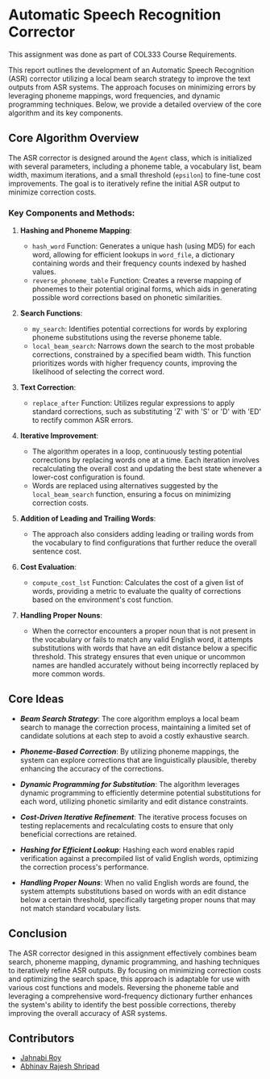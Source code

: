 # Automatic Speech Recognition Corrector

This assignment was done as part of COL333 Course Requirements.

This report outlines the development of an Automatic Speech Recognition (ASR) corrector utilizing a local beam search strategy to improve the text outputs from ASR systems. The approach focuses on minimizing errors by leveraging phoneme mappings, word frequencies, and dynamic programming techniques. Below, we provide a detailed overview of the core algorithm and its key components.

## Core Algorithm Overview

The ASR corrector is designed around the `Agent` class, which is initialized with several parameters, including a phoneme table, a vocabulary list, beam width, maximum iterations, and a small threshold (`epsilon`) to fine-tune cost improvements. The goal is to iteratively refine the initial ASR output to minimize correction costs.

### Key Components and Methods:

1. **Hashing and Phoneme Mapping**:

   - `hash_word` Function: Generates a unique hash (using MD5) for each word, allowing for efficient lookups in `word_file`, a dictionary containing words and their frequency counts indexed by hashed values.
   - `reverse_phoneme_table` Function: Creates a reverse mapping of phonemes to their potential original forms, which aids in generating possible word corrections based on phonetic similarities.

2. **Search Functions**:

   - `my_search`: Identifies potential corrections for words by exploring phoneme substitutions using the reverse phoneme table.
   - `local_beam_search`: Narrows down the search to the most probable corrections, constrained by a specified beam width. This function prioritizes words with higher frequency counts, improving the likelihood of selecting the correct word.

3. **Text Correction**:

   - `replace_after` Function: Utilizes regular expressions to apply standard corrections, such as substituting 'Z' with 'S' or 'D' with 'ED' to rectify common ASR errors.

4. **Iterative Improvement**:

   - The algorithm operates in a loop, continuously testing potential corrections by replacing words one at a time. Each iteration involves recalculating the overall cost and updating the best state whenever a lower-cost configuration is found.
   - Words are replaced using alternatives suggested by the `local_beam_search` function, ensuring a focus on minimizing correction costs.

5. **Addition of Leading and Trailing Words**:

   - The approach also considers adding leading or trailing words from the vocabulary to find configurations that further reduce the overall sentence cost.

6. **Cost Evaluation**:

   - `compute_cost_lst` Function: Calculates the cost of a given list of words, providing a metric to evaluate the quality of corrections based on the environment's cost function.

7. **Handling Proper Nouns**:

   - When the corrector encounters a proper noun that is not present in the vocabulary or fails to match any valid English word, it attempts substitutions with words that have an edit distance below a specific threshold. This strategy ensures that even unique or uncommon names are handled accurately without being incorrectly replaced by more common words.

## Core Ideas

- **_Beam Search Strategy_**: The core algorithm employs a local beam search to manage the correction process, maintaining a limited set of candidate solutions at each step to avoid a costly exhaustive search.

- **_Phoneme-Based Correction_**: By utilizing phoneme mappings, the system can explore corrections that are linguistically plausible, thereby enhancing the accuracy of the corrections.

- **_Dynamic Programming for Substitution_**: The algorithm leverages dynamic programming to efficiently determine potential substitutions for each word, utilizing phonetic similarity and edit distance constraints.

- **_Cost-Driven Iterative Refinement_**: The iterative process focuses on testing replacements and recalculating costs to ensure that only beneficial corrections are retained.

- **_Hashing for Efficient Lookup_**: Hashing each word enables rapid verification against a precompiled list of valid English words, optimizing the correction process's performance.

- **_Handling Proper Nouns_**: When no valid English words are found, the system attempts substitutions based on words with an edit distance below a certain threshold, specifically targeting proper nouns that may not match standard vocabulary lists.

## Conclusion

The ASR corrector designed in this assignment effectively combines beam search, phoneme mapping, dynamic programming, and hashing techniques to iteratively refine ASR outputs. By focusing on minimizing correction costs and optimizing the search space, this approach is adaptable for use with various cost functions and models. Reversing the phoneme table and leveraging a comprehensive word-frequency dictionary further enhances the system's ability to identify the best possible corrections, thereby improving the overall accuracy of ASR systems.

## Contributors 

- [Jahnabi Roy](https://github.com/jahnabiroy)
- [Abhinav Rajesh Shripad](https://github.com/33Arsenic75)
